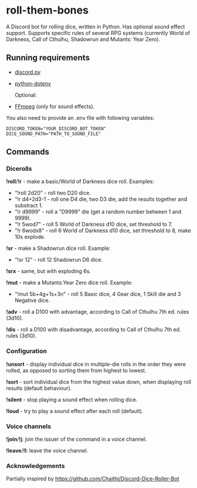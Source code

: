 # roll-them-bones
A Discord bot for rolling dice, written in Python. Has optional sound effect support. Supports specific rules of several RPG systems (currently World of Darkness, Call of Cthulhu, Shadowrun and Mutants: Year Zero).

## Running requirements

- [discord.py](https://github.com/Rapptz/discord.py)
- [python-dotenv](https://github.com/theskumar/python-dotenv)
  
  Optional:
- [FFmpeg](https://github.com/FFmpeg/FFmpeg) (only for sound effects).

You also need to provide an .env file with following variables:

    DISCORD_TOKEN="YOUR_DISCORD_BOT_TOKEN"
    DICE_SOUND_PATH="PATH_TO_SOUND_FILE"

## Commands

### Dicerolls

**!roll**/**!r** - make a basic/World of Darkness dice roll. Examples:
- "!roll 2d20" - roll two D20 dice.
- "!r d4+2d3-1 - roll one D4 die, two D3 die, add the results together and substract 1.
- "!r d9999" - roll a "D9999" die (get a random number between 1 and 9999).
- "!r 5wod7" - roll 5 World of Darkness d10 dice, set threshold to 7.
- "!r 6wodx8" - roll 6 World of Darkness d10 dice, set threshold to 8, make 10s explode.

**!sr** - make a Shadowrun dice roll. Example:
- "!sr 12" - roll 12 Shadowrun D6 dice.

**!srx** - same, but with exploding 6s.

**!mut** - make a Mutants:Year Zero dice roll. Example:
- "!mut 5b+4g+1s+3n" - roll 5 Basic dice, 4 Gear dice, 1 Skill die and 3 Negative dice. 

**!adv** - roll a D100 with advantage, according to Call of Cthulhu 7th ed. rules (3d10).

**!dis** - roll a D100 with disadvantage, according to Call of Cthulhu 7th ed. rules (3d10).

### Configuration

**!unsort** - display individual dice in multiple-die rolls in the order they were rolled, as opposed to sorting them from highest to lowest.

**!sort** - sort individual dice from the highest value down, when displaying roll results (default behaviour).

**!silent** - stop playing a sound effect when rolling dice.

**!loud** - try to play a sound effect after each roll (default).

### Voice channels

**!join**/**!j**: join the issuer of the command in a voice channel.

**!leave**/**!l**: leave the voice channel.

### Acknowledgements

Partially inspired by https://github.com/Chaithi/Discord-Dice-Roller-Bot
